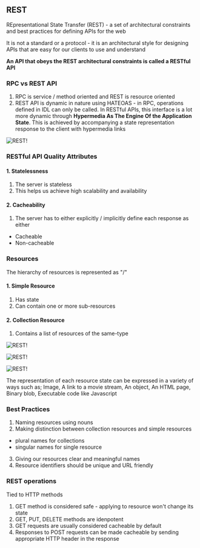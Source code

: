 ## REST
REpresentational State Transfer (REST) - a set of architectural constraints and best practices for defining APIs for the web

It is not a standard or a protocol - it is an architectural style for designing APIs that are easy for our clients to use and understand

**An API that obeys the REST architectural constraints is called a RESTful API**

### RPC vs REST API
1. RPC is service / method oriented and REST is resource oriented
2. REST API is dynamic in nature using HATEOAS - in RPC, operations defined in IDL can only be called. In RESTful APIs, this interface is a lot more dynamic through **Hypermedia As The Engine Of the Application State**. This is achieved by accompanying a state representation response to the client with hypermedia links

![REST!](images.rest1.png)

### RESTful API Quality Attributes
#### 1. Statelessness
1. The server is stateless
2. This helps us achieve high scalability and availability

#### 2. Cacheability
1. The server has to either explicitly / implicitly define each response as either
- Cacheable
- Non-cacheable

### Resources
The hierarchy of resources is represented as "/"
#### 1. Simple Resource
1. Has state
2. Can contain one or more sub-resources

#### 2. Collection Resource
1. Contains a list of resources of the same-type

![REST!](images.rest2.png)

![REST!](images.rest3.png)

![REST!](images.rest4.png)

The representation of each resource state can be expressed in a variety of ways such as;
Image, A link to a movie stream, An object, An HTML page, Binary blob, Executable code like Javascript


### Best Practices
1. Naming resources using nouns
2. Making distinction between collection resources and simple resources
- plural names for collections
- singular names for single resource
3. Giving our resources clear and meaningful names
4. Resource identifiers should be unique and URL friendly

### REST operations
Tied to HTTP methods
1. GET method is considered safe - applying to resource won't change its state
2. GET, PUT, DELETE methods are idenpotent
3. GET requests are usually considered cacheable by default
4. Responses to POST requests can be made cacheable by sending appropriate HTTP header in the response
